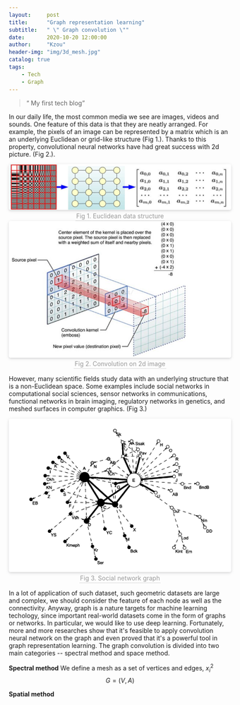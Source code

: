 ```yaml
---
layout:     post
title:      "Graph representation learning"
subtitle:   " \" Graph convolution \""
date:       2020-10-20 12:00:00
author:     "Kzou"
header-img: "img/3d_mesh.jpg"
catalog: true
tags:
    - Tech
    - Graph
---
```


> “ My first tech blog”


In our daily life, the most common media we see are images, videos and sounds. One feature of this data is that they are neatly arranged. For example, the pixels of an image can be represented by a matrix which is an an underlying Euclidean or grid-like structure (Fig 1.). Thanks to this property, convolutional neural networks have had great success with 2d picture. (Fig 2.). <br>

<center>
    <img style="border-radius: 0.3125em;
    box-shadow: 0 2px 4px 0 rgba(34,36,38,.12),0 2px 10px 0 rgba(34,36,38,.08);" 
    src="/img/euclidean_data_structure.png">
    <br>
    <div style="color:orange; border-bottom: 1px solid #d9d9d9;
    display: inline-block;
    color: #999;
    padding: 2px;">Fig 1. Euclidean data structure</div>
</center>


<center>
    <img style="border-radius: 0.3125em;
    box-shadow: 0 2px 4px 0 rgba(34,36,38,.12),0 2px 10px 0 rgba(34,36,38,.08);" 
    src="/img/convolution%20on%202d%20image.jpg">
    <br>
    <div style="color:orange; border-bottom: 1px solid #d9d9d9;
    display: inline-block;
    color: #999;
    padding: 2px;">Fig 2. Convolution on 2d image</div>
</center>

<!--<img src="/img/euclidean_data_structure.png" title="Fig 1. Euclidean data structure" width="400" height="100" />-->
<!--[](/img/euclidean_data_structure.png)-->


However, many scientific fields study data with an underlying structure that is a non-Euclidean space. Some examples include social networks in computational social sciences, sensor networks in communications, functional networks in brain imaging, regulatory networks in genetics, and meshed surfaces in computer graphics. (Fig 3.)

<center>
    <img style="border-radius: 0.3125em;
    box-shadow: 0 2px 4px 0 rgba(34,36,38,.12),0 2px 10px 0 rgba(34,36,38,.08);" 
    src="/img/social_network.jpg">
    <br>
    <div style="color:orange; border-bottom: 1px solid #d9d9d9;
    display: inline-block;
    color: #999;
    padding: 2px;">Fig 3. Social network graph</div>
</center>


In a lot of application of such dataset, such geometric datasets are large and complex, we should consider the feature of each node as well as the connectivity. Anyway, graph is a nature targets for machine learning techology, since important real-world datasets come in the form of graphs or networks. In particular, we would like to use deep learning.
Fortunately, more and more researches show that it's feasible to apply convolution neural network on the graph and even proved that it's a powerful tool in graph representation learning. The graph convolution is divided into two main categories -- spectral method and space method.

**Spectral method**
We define a mesh as a set of vertices and edges, 
$x_i^2$
$$G=(V, A)$$


**Spatial method**
